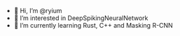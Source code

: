 - 👋 Hi, I’m @ryium
- 👀 I’m interested in DeepSpikingNeuralNetwork
- 🌱 I’m currently learning Rust, C++ and Masking R-CNN
